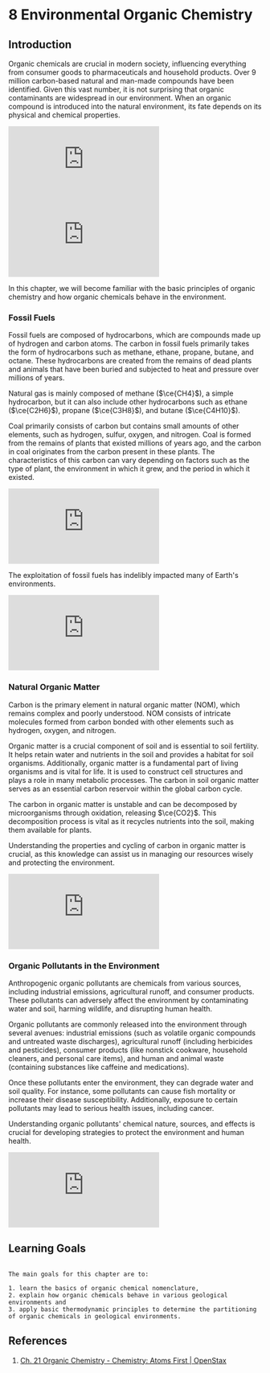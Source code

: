 # 8 Environmental Organic Chemistry
## Introduction
  
Organic chemicals are crucial in modern society, influencing everything from consumer goods to pharmaceuticals and household products. Over 9 million carbon-based natural and man-made compounds have been identified. Given this vast number, it is not surprising that organic contaminants are widespread in our environment. When an organic compound is introduced into the natural environment, its fate depends on its physical and chemical properties.
  
<div class="container">
<iframe src="https://www.youtube.com/embed/4WR0_gEEZ9I" 
frameborder="0" allowfullscreen class="video"></iframe>
</div>
  
  
<div class="container">
<iframe src="https://www.youtube.com/embed/A4cPmHGegKI" 
frameborder="0" allowfullscreen class="video"></iframe>
</div>
  
In this chapter, we will become familiar with the basic principles of organic chemistry and how organic chemicals behave in the environment.

### Fossil Fuels 
  
Fossil fuels are composed of hydrocarbons, which are compounds made up of hydrogen and carbon atoms. The carbon in fossil fuels primarily takes the form of hydrocarbons such as methane, ethane, propane, butane, and octane. These hydrocarbons are created from the remains of dead plants and animals that have been buried and subjected to heat and pressure over millions of years.

Natural gas is mainly composed of methane ($\ce{CH4}$), a simple hydrocarbon, but it can also include other hydrocarbons such as ethane ($\ce{C2H6}$), propane ($\ce{C3H8}$), and butane ($\ce{C4H10}$).

Coal primarily consists of carbon but contains small amounts of other elements, such as hydrogen, sulfur, oxygen, and nitrogen. Coal is formed from the remains of plants that existed millions of years ago, and the carbon in coal originates from the carbon present in these plants. The characteristics of this carbon can vary depending on factors such as the type of plant, the environment in which it grew, and the period in which it existed.  

<div class="container">
<iframe src="https://www.youtube.com/embed/KkaplHQp2n0" 
frameborder="0" allowfullscreen class="video"></iframe>
</div>
  
The exploitation of fossil fuels has indelibly impacted many of Earth's environments.
  
<div class="container">
<iframe src="https://www.youtube.com/embed/ikneKQAeUp0" 
frameborder="0" allowfullscreen class="video"></iframe>
</div>

### Natural Organic Matter
  
Carbon is the primary element in natural organic matter (NOM), which remains complex and poorly understood. NOM consists of intricate molecules formed from carbon bonded with other elements such as hydrogen, oxygen, and nitrogen.

Organic matter is a crucial component of soil and is essential to soil fertility. It helps retain water and nutrients in the soil and provides a habitat for soil organisms. Additionally, organic matter is a fundamental part of living organisms and is vital for life. It is used to construct cell structures and plays a role in many metabolic processes. The carbon in soil organic matter serves as an essential carbon reservoir within the global carbon cycle.

The carbon in organic matter is unstable and can be decomposed by microorganisms through oxidation, releasing $\ce{CO2}$. This decomposition process is vital as it recycles nutrients into the soil, making them available for plants.

Understanding the properties and cycling of carbon in organic matter is crucial, as this knowledge can assist us in managing our resources wisely and protecting the environment.
  
<div class="container">
<iframe src="https://www.youtube.com/embed/ECHYChDUfhQ" 
frameborder="0" allowfullscreen class="video"></iframe>
</div>

### Organic Pollutants in the Environment
  
Anthropogenic organic pollutants are chemicals from various sources, including industrial emissions, agricultural runoff, and consumer products. These pollutants can adversely affect the environment by contaminating water and soil, harming wildlife, and disrupting human health.

Organic pollutants are commonly released into the environment through several avenues: industrial emissions (such as volatile organic compounds and untreated waste discharges), agricultural runoff (including herbicides and pesticides), consumer products (like nonstick cookware, household cleaners, and personal care items), and human and animal waste (containing substances like caffeine and medications).

Once these pollutants enter the environment, they can degrade water and soil quality. For instance, some pollutants can cause fish mortality or increase their disease susceptibility. Additionally, exposure to certain pollutants may lead to serious health issues, including cancer.

Understanding organic pollutants' chemical nature, sources, and effects is crucial for developing strategies to protect the environment and human health.
  
<div class="container">
<iframe src="https://www.youtube.com/embed/sZHuZkUUYM4" 
frameborder="0" allowfullscreen class="video"></iframe>
</div>

## Learning Goals
  
```{admonition} Learning Goals
  
The main goals for this chapter are to:
  
1. learn the basics of organic chemical nomenclature,
2. explain how organic chemicals behave in various geological environments and
3. apply basic thermodynamic principles to determine the partitioning of organic chemicals in geological environments.
```

## References
1. [Ch. 21 Organic Chemistry - Chemistry: Atoms First | OpenStax](https://openstax.org/books/chemistry-atoms-first/pages/21-introduction)